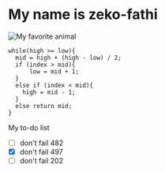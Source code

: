 # My name is zeko-fathi
![My favorite animal](https://image.petmd.com/files/styles/978x550/public/2023-08/netherland.dwarf_.jpg?w=2048&q=75)
```
while(high >= low){
  mid = high + (high - low) / 2;
  if (index > mid){
      low = mid + 1;
  }
  else if (index < mid){
    high = mid - 1;
  }
  else return mid;
}
```
My to-do list 
- [ ] don't fail 482
- [x] don't fail 497
- [ ] don't fail 202
